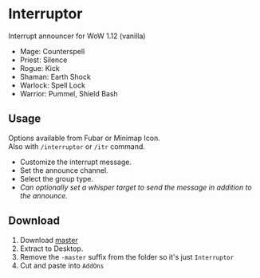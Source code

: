 # Interruptor
Interrupt announcer for WoW 1.12 (vanilla)  
- Mage: Counterspell
- Priest: Silence
- Rogue: Kick
- Shaman: Earth Shock
- Warlock: Spell Lock
- Warrior: Pummel, Shield Bash

## Usage
Options available from Fubar or Minimap Icon.  
Also with `/interruptor` or `/itr` command. 
- Customize the interrupt message.  
- Set the announce channel.
- Select the group type.
- *Can optionally set a whisper target to send the message in addition to the announce.*

## Download
1. Download [master](https://github.com/Road-block/Interruptor/archive/master.zip)
2. Extract to Desktop.
3. Remove the `-master` suffix from the folder so it's just `Interruptor`
4. Cut and paste into `AddOns`
